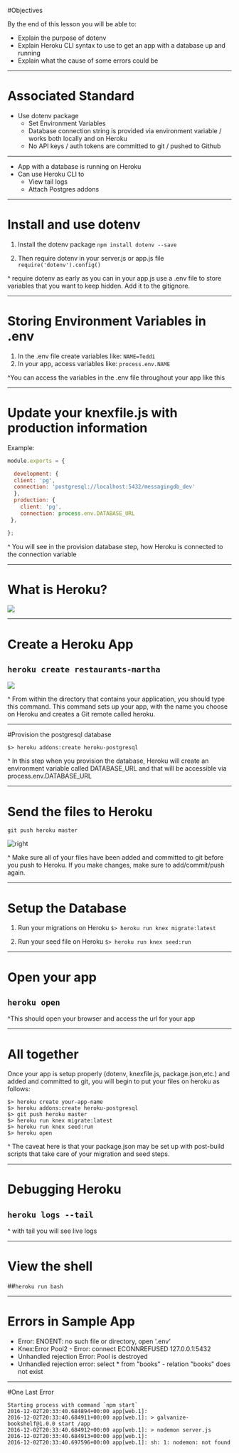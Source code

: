 
#Objectives

By the end of this lesson you will be able to:

- Explain the purpose of dotenv
- Explain Heroku CLI syntax to use to get an app with a database up and running
- Explain what the cause of some errors could be

---

# Associated Standard

- Use dotenv package
  - Set Environment Variables
  - Database connection string is provided via environment variable / works both locally and on Heroku
  - No API keys / auth tokens are committed to git / pushed to Github

---

- App with a database is running on Heroku
- Can use Heroku CLI to
  - View tail logs
  - Attach Postgres addons

---

# Install and use dotenv

1. Install the dotenv package
`npm install dotenv --save`

2. Then require dotenv in your server.js or app.js file
`require('dotenv').config()`

^ require dotenv as early as you can in your app.js
use a .env file to store variables that you want to keep hidden. Add it to the gitignore.

---

# Storing Environment Variables in .env

1. In the .env file create variables like: `NAME=Teddi`
2. In your app, access variables like: `process.env.NAME`

^You can access the variables in the .env file throughout your app like this

---

# Update your knexfile.js with production information

Example:

```javascript
module.exports = {

  development: {
  client: 'pg',
  connection: 'postgresql://localhost:5432/messagingdb_dev'
  },
  production: {
    client: 'pg',
    connection: process.env.DATABASE_URL
 },

};
```

^ You will see in the provision database step, how Heroku is connected to the connection variable

---

# What is Heroku?

![](./images/mars-1326108_1280.jpg)


---

# Create a Heroku App
## `heroku create restaurants-martha`

![](./images/entrepreneur-1103717_1280.jpg)

^ From within the directory that contains your application, you should type this command. This command sets up your app, with the name you choose on Heroku and creates a Git remote called heroku.

---

#Provision the postgresql database

`$> heroku addons:create heroku-postgresql`

^ In this step when you provision the database, Heroku will create an environment variable called DATABASE_URL and that will be accessible  via process.env.DATABASE_URL

---

# Send the files to Heroku

`git push heroku master`

![right](./images/rocket-launch-67649_1920.jpg)

^ Make sure all of your files have been added and committed to git before you push to Heroku. If you make changes, make sure to add/commit/push again.

---

# Setup the Database

1. Run your migrations on Heroku
`$> heroku run knex migrate:latest`

2. Run your seed file on Heroku
`$> heroku run knex seed:run`

---

# Open your app

## `heroku open`

^This should open your browser and access the url for your app

---

# All together

Once your app is setup properly (dotenv, knexfile.js, package.json,etc.) and added and committed to git, you will begin to put your files on heroku as follows:

```
$> heroku create your-app-name
$> heroku addons:create heroku-postgresql
$> git push heroku master
$> heroku run knex migrate:latest
$> heroku run knex seed:run
$> heroku open
```

^ The caveat here is that your package.json may be set up with post-build scripts that take care of your migration and seed steps.

---

# Debugging Heroku

## `heroku logs --tail`

^ with tail you will see live logs

---

# View the shell

##`heroku run bash`

---

# Errors in Sample App

- Error: ENOENT: no such file or directory, open '.env'
- Knex:Error Pool2 - Error: connect ECONNREFUSED 127.0.0.1:5432
- Unhandled rejection Error: Pool is destroyed
- Unhandled rejection error: select * from "books" - relation "books" does not exist

---

#One Last Error

```
Starting process with command `npm start`
2016-12-02T20:33:40.684894+00:00 app[web.1]:
2016-12-02T20:33:40.684911+00:00 app[web.1]: > galvanize-bookshelf@1.0.0 start /app
2016-12-02T20:33:40.684912+00:00 app[web.1]: > nodemon server.js
2016-12-02T20:33:40.684913+00:00 app[web.1]:
2016-12-02T20:33:40.697596+00:00 app[web.1]: sh: 1: nodemon: not found
```
